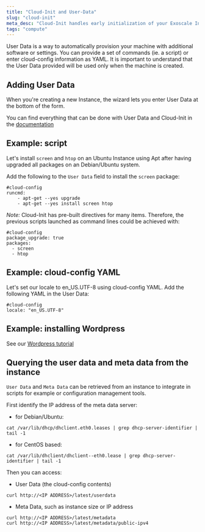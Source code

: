 ```yaml
---
title: "Cloud-Init and User-Data"
slug: "cloud-init"
meta_desc: "Cloud-Init handles early initialization of your Exoscale Instance, letting you configure it on first boot using User-Data or scripts directly from our interface"
tags: "compute"
---
```


User Data is a way to automatically provision your machine with additional
software or settings.
You can provide a set of commands (ie. a script) or enter cloud-config
information as YAML.
It is important to understand that the User Data provided will be used only
when the machine is created.

## Adding User Data
When you're creating a new Instance, the wizard lets you enter User Data
at the bottom of the form.

You can find everything that can be done with User Data and Cloud-Init in the
[documentation](https://cloudinit.readthedocs.org/en/latest/index.html)

## Example: script

Let's install `screen` and `htop` on an Ubuntu Instance using Apt after having 
upgraded all packages on an Debian/Ubuntu system.   

Add the following to the `User Data` field to install the `screen` package:

```
#cloud-config
runcmd:
    - apt-get --yes upgrade
    - apt-get --yes install screen htop
```
*Note:* Cloud-Init has pre-built directives for many items. Therefore,
the previous scripts launched as command lines could be achieved with:

```
#cloud-config
package_upgrade: true
packages:
  - screen
  - htop
```

## Example: cloud-config YAML

Let's set our locale to en_US.UTF-8 using cloud-config YAML.
Add the following YAML in the User Data:

```
#cloud-config
locale: "en_US.UTF-8"
```

## Example: installing Wordpress

See our [Wordpress tutorial](/tutorial/installing-wordpress-with-cloudinit/)

## Querying the user data and meta data from the instance

`User Data` and `Meta Data` can be retrieved from an instance to 
integrate in scripts for example or configuration management tools.

First identify the IP address of the meta data server:

* for Debian/Ubuntu:

```
cat /var/lib/dhcp/dhclient.eth0.leases | grep dhcp-server-identifier | tail -1
```

* for CentOS based:

```
cat /var/lib/dhclient/dhclient--eth0.lease | grep dhcp-server-identifier | tail -1
```

Then you can access:

* User Data (the cloud-config contents)

```
curl http://<IP ADDRESS>/latest/userdata
```

* Meta Data, such as instance size or IP address

```
curl http://<IP ADDRESS>/latest/metadata
curl http://<IP ADDRESS>/latest/metadata/public-ipv4
```
